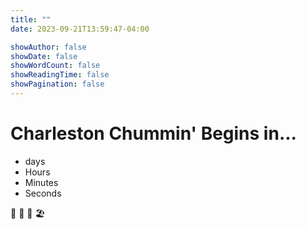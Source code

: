 ```yaml
---
title: ""
date: 2023-09-21T13:59:47-04:00

showAuthor: false
showDate: false
showWordCount: false
showReadingTime: false
showPagination: false
---
```


<div class="container">
    <h1 id="chs-headline">
        Charleston Chummin' Begins in...
    </h1>
    <div id="countdown">
        <ul class="chs-ul">
            <li class="chs-li">
                <span id="days"></span>
                days
            </li>
            <li class="chs-li">
                <span id="hours"></span>
                Hours
            </li>
            <li class="chs-li">
                <span id="minutes"></span>
                Minutes
            </li>
            <li class="chs-li">
                <span id="seconds"></span>
                Seconds
            </li>
        </ul>
    </div>
    <div id="content" class="emoji">
        <span>🥳</span>
        <span>💃</span>
        <span>🕺</span>
        <span>🏖️</span>
    </div>
</div>
